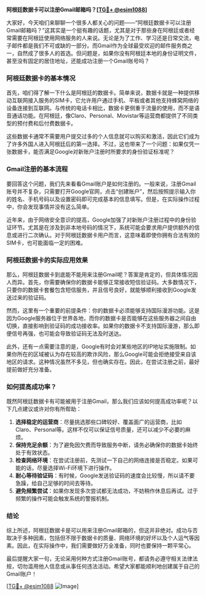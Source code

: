 **阿根廷数据卡可以注册Gmail邮箱吗？[[TG💪+ @esim1088](https://t.me/s/esim1088)]**

大家好，今天咱们来聊聊一个很多人都关心的问题——“阿根廷数据卡可以注册Gmail邮箱吗？”这其实是一个挺有趣的话题，尤其是对于那些身在阿根廷或者经常需要在阿根廷使用网络服务的人来说。无论是为了工作、学习还是日常交流，电子邮件都是我们不可或缺的一部分。而Gmail作为全球最受欢迎的邮件服务商之一，自然成了很多人的首选。但问题是，如果你没有阿根廷本地的身份证明文件，甚至没有固定的居住地址，还能成功注册一个Gmail账号吗？

### 阿根廷数据卡的基本情况

首先，咱们得了解一下什么是阿根廷的数据卡。简单来说，数据卡就是一种提供移动互联网接入服务的SIM卡，它允许用户通过手机、平板或者其他支持蜂窝网络的设备连接到互联网。与传统的电话卡相比，数据卡更侧重于流量的使用，而不是语音通话功能。在阿根廷，像Claro、Personal、Movistar等运营商都提供了不同类型的预付费和后付费数据卡。

这些数据卡通常不需要用户提交过多的个人信息就可以购买和激活，因此它们成为了许多外国人进入阿根廷后的第一选择。不过，这也带来了一个问题：如果仅凭一张数据卡，能否满足Google对新账户注册时所要求的身份验证标准呢？

### Gmail注册的基本流程

要回答这个问题，我们先来看看Gmail账户是如何注册的。一般来说，注册Gmail账号并不复杂，只需要打开Google官网，点击“创建账户”，然后按照提示输入你的姓名、手机号码以及设置密码即可完成基本的信息填写。但是，在实际操作过程中，你会发现事情并没有这么简单。

近年来，由于网络安全意识的提高，Google加强了对新账户注册过程中的身份验证环节。尤其是在涉及到非本地号码的情况下，系统可能会要求用户提供额外的信息或进行二次确认。对于阿根廷数据卡用户而言，这意味着即使你拥有合法有效的SIM卡，也可能面临一定的困难。

### 阿根廷数据卡的实际应用效果

那么，阿根廷数据卡到底能不能用来注册Gmail呢？答案是肯定的，但具体情况因人而异。首先，你需要确保你的数据卡能够正常接收短信验证码。大多数情况下，只要你的数据卡套餐包含短信服务，并且信号良好，就能够顺利接收到Google发送过来的验证码。

然而，这里有一个重要的前提条件：你的数据卡必须能够支持国际漫游功能。这是因为Google服务器位于世界各地，而你的数据卡是否能够在这些服务器之间自由切换，直接影响到验证码的成功接收率。如果你的数据卡不支持国际漫游，那么即便信号再强，也可能会导致验证码无法及时送达。

此外，还有一点需要注意的是，Google有时会对某些地区的IP地址实施限制。如果你所在的区域被认为存在较高的欺诈风险，那么Google可能会拒绝接受来自该地区的请求。这种情况虽然不多见，但也确实存在。因此，在尝试注册之前，最好提前做好充分准备。

### 如何提高成功率？

既然阿根廷数据卡有可能被用于注册Gmail，那么我们应该如何提高成功率呢？以下几点建议或许对你有所帮助：

1. **选择稳定的运营商**：尽量挑选那些口碑较好、覆盖面广的运营商，比如Claro、Personal等。这样不仅可以保证信号质量，还可以减少不必要的麻烦。
2. **保持充足余额**：为了避免因欠费而导致服务中断，请务必确保你的数据卡始终处于有效状态。
3. **检查网络环境**：在尝试注册前，先测试一下自己的网络连接是否稳定。如果可能的话，尽量选择Wi-Fi环境下进行操作。
4. **耐心等待验证码**：有时候，Google发送验证码的速度会比较慢，所以请不要急躁，给自己足够的时间去等待。
5. **避免频繁尝试**：如果你发现多次尝试都无法成功，不妨稍作休息后再试。过于频繁的操作可能会触发系统的警报机制。

### 结论

综上所述，阿根廷数据卡是可以用来注册Gmail邮箱的，但这并非绝对。成功与否取决于多种因素，包括但不限于数据卡的质量、网络环境的好坏以及个人运气等因素。因此，在实际操作中，我们需要做好万全准备，同时也要保持一颗平常心。

最后提醒大家一句，无论采用何种方式注册Gmail账号，都请务必遵守相关法律法规，切勿滥用他人信息或从事任何违法活动。希望大家都能顺利地创建属于自己的Gmail账户！

[[TG💪+ @esim1088](https://t.me/s/esim1088) ![Image](https://i.postimg.cc/4NQfJmqS/Snipaste-2025-05-13-00-14-12.png)]
